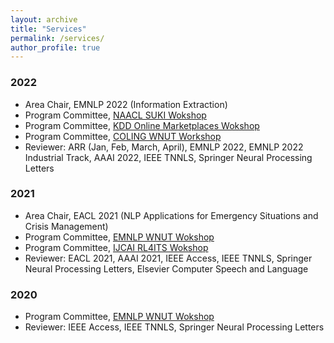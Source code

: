 ```yaml
---
layout: archive
title: "Services"
permalink: /services/
author_profile: true
---
```


### 2022
- Area Chair, EMNLP 2022 (Information Extraction)
- Program Committee, [NAACL SUKI Wokshop](https://suki-workshop.github.io/organization)
- Program Committee, [KDD Online Marketplaces Wokshop](https://sites.google.com/view/kdd22onlinemarketplaces/program-committee?authuser=0)
- Program Committee, [COLING WNUT Workshop](http://noisy-text.github.io/2022/)
- Reviewer: ARR (Jan, Feb, March, April), EMNLP 2022, EMNLP 2022 Industrial Track, AAAI 2022, IEEE TNNLS, Springer Neural Processing Letters

### 2021
- Area Chair, EACL 2021 (NLP Applications for Emergency Situations and Crisis Management)
- Program Committee, [EMNLP WNUT Wokshop](http://noisy-text.github.io/2021/index.html#committee)
- Program Committee, [IJCAI RL4ITS Wokshop](https://rl4its-ijcai21.github.io/workshop/)
- Reviewer: EACL 2021, AAAI 2021, IEEE Access, IEEE TNNLS, Springer Neural Processing Letters, Elsevier Computer Speech and Language

### 2020
- Program Committee, [EMNLP WNUT Wokshop](http://noisy-text.github.io/2020/index.html)
- Reviewer: IEEE Access, IEEE TNNLS, Springer Neural Processing Letters

